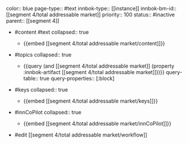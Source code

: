color:: blue
page-type:: #text
innbok-type:: [[instance]]
innbok-bm-id:: [[segment 4/total addressable market]]
priority:: 100
status:: #inactive
parent:: [[segment 4]]

- #content #text
  collapsed:: true
	- {{embed [[segment 4/total addressable market/content]]}}
- #topics
   collapsed:: true
    - {{query (and [[segment 4/total addressable market]] (property :innbok-artifact [[segment 4/total addressable market]]))}}
      query-table:: true
      query-properties:: [:block]
- #keys
  collapsed:: true
	- {{embed [[segment 4/total addressable market/keys]]}}
- #innCoPilot
   collapsed:: true
	 - {{embed [[segment 4/total addressable market/innCoPilot]]}}

- #edit [[segment 4/total addressable market/workflow]]

